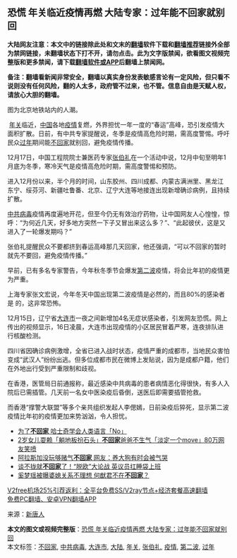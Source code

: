 <h2>恐慌 年关临近疫情再燃 大陆专家：过年能不回家就别回</h2> <p class="notice"><b>大陆网友注意：本文中的链接除此处和文末的<a href="https://github.com/bannedbook/fanqiang" >翻墙</a>软件下载和<a href="https://github.com/killgcd/justmysocks/blob/master/README.md">翻墙推荐</a>链接外全部为禁网链接，未翻墙状态下打不开，请勿点击。此为文字版禁闻，欲看图文视频完整版和更多禁闻，请下载<a href="https://github.com/bannedbook/fanqiang">翻墙软件或APP</a>后翻墙上禁闻网。</p><p>备注：翻墙看新闻非常安全，翻墙以真实身份发表敏感言论有一定风险，但只看不说则没有任何风险，翻的人太多，政府管不过来，也不管。信息自由是天赋人权，请放心大胆的翻墙。</b></p>  <div class="entry"> <p id="conimg">图为北京地铁站内的人潮。</p> <p>&nbsp;<a href="https://www.bannedbook.org/bnews/tag/%E5%B9%B4%E5%85%B3/" class="st_tag internal_tag" rel="tag" title="标签 年关 下的日志">年关</a>临近，<span class='wp_keywordlink_affiliate'><a href="https://www.bannedbook.org/" title="中国" target="_blank">中国</a></span>各地<a href="https://www.bannedbook.org/bnews/tag/%E7%96%AB%E6%83%85/" class="st_tag internal_tag" rel="tag" title="标签 疫情 下的日志">疫情</a>复燃，外界担忧一年一度的“春运”高峰，恐引发疫情大面积扩散。日前，有中共专家提醒说，冬季是疫情高危险时期，需高度警惕。呼吁民众<a href="https://www.bannedbook.org/bnews/tag/%E8%BF%87%E5%B9%B4/" class="st_tag internal_tag" rel="tag" title="标签 过年 下的日志">过年</a>期间能<a href="https://www.bannedbook.org/bnews/tag/%E4%B8%8D%E5%9B%9E%E5%AE%B6/" class="st_tag internal_tag" rel="tag" title="标签 不回家 下的日志">不回家</a>就别回，避免疫情传播。</p> <p>12月17日，中国工程院院士兼医药专家<a href="https://www.bannedbook.org/bnews/tag/%E5%BC%A0%E4%BC%AF%E7%A4%BC/" class="st_tag internal_tag" rel="tag" title="标签 张伯礼 下的日志">张伯礼</a>在一个活动中说，12月中旬至明年1月底为冬季，寒冷天气是疫情高危险时期，需高度警惕和预防。</p> <p>进入12月份以来，半个月的时间，山东胶州、四川成都、内蒙古满洲里、黑龙江东宁、绥芬河、新疆吐鲁番、北京、辽宁大连等地接连出现新增确诊病例，且持续扩散。</p>  <p><a href="https://www.bannedbook.org/bnews/tag/%e4%b8%ad%e5%85%b1%e7%97%85%e6%af%92/" class="st_tag internal_tag" rel="tag" title="标签 中共病毒 下的日志">中共病毒</a>疫情再度遍地开花，但至今仍无有效治疗药物，让中国网友人心惶惶，惊呼：“为何近几天，好多地方突然一下子又冒出来这么多？”、“此起彼伏，这是又进入了一轮爆发期吗？”</p> <p>张伯礼提醒民众不要都挤到春运高峰那几天回家，他还强调，“可以不回家的暂时就先不要回，避免疫情传播。”</p> <p>早前，已有多名专家警告，今年秋冬季节会爆发<a href="https://www.bannedbook.org/bnews/tag/%E7%AC%AC%E4%BA%8C%E6%B3%A2/" class="st_tag internal_tag" rel="tag" title="标签 第二波 下的日志">第二波</a>疫情，将会比年初的疫情更为严重。</p> <p>上海专家张文宏说，今年冬天中国出现第二波疫情是必然的，而且80%的感染者是 的，这非常恐怖。</p>  <p>12月15日，辽宁省<a href="https://www.bannedbook.org/bnews/tag/%E5%A4%A7%E8%BF%9E%E5%B8%82/" class="st_tag internal_tag" rel="tag" title="标签 大连市 下的日志">大连市</a>一夜之间新增加4名无症状感染者，引发网友恐慌。网上传出的视频显示，16日凌晨，大连市出现疫情的小区居民冒着严寒，连夜排队进行核酸检测。</p> <p>四川省因确诊病例激增，全省已进入战时状态，疫情严重的成都市，当地民众害怕变成“武汉人”纷纷出逃。但多位成都市民在微博上发贴说，因为是成都户籍，他们在外地出行受到严重限制和歧视。</p> <p>在香港，医管局日前通报称，最近感染中共病毒的患者病情恶化得很快，有多人入院后已需插管。几天前一名女中医染疫后昏倒，送医后即需要插管抢救。</p> <p>而香港“撑警大联盟”等多个亲共组织发起人李偲嫣，日前染疫后猝死，显示第二波疫情比年初的疫情更加来势汹汹，令人担忧。</p>  <ul class='op-related-articles' title='相关阅读'> <li><a href='https://www.bannedbook.org/bnews/funmedia/20200821/1383274.html' target='_blank'>为了<b>不回家</b> 哈士奇学会人类语言「No」</a></li> <li><a href='https://www.bannedbook.org/bnews/funmedia/20200606/1340556.html' target='_blank'>2岁女儿耍赖「躺地板扮石头」<b>不回家</b>爸爸不生气「淡定一个move」80万网友笑喷</a></li> <li><a href='https://www.bannedbook.org/bnews/funmedia/20200126/1265331.html' target='_blank'>阿拉斯加没玩够赌气<b>不回家</b> 网友：养大狗有时会被气哭</a></li> <li><a href='https://www.bannedbook.org/bnews/baitai/20190906/1186550.html' target='_blank'>谈不拢就<b>不回家</b>了！“脱欧”大论战 英议员扛睡袋上班</a></li> <li><a href='https://www.bannedbook.org/bnews/yule/20190905/1186177.html' target='_blank'>奚梦瑶被曝婆媳关系不理想 何猷君不在<b>不回家</b>？</a></li> </ul> <p class="texttj"> <a href="https://www.bannedbook.org/forum23/topic22702.html" target="_blank">V2free机场25%引荐返利：全平台免费SS/V2ray节点+经济套餐高速翻墙</a><br/> <a href="https://github.com/bannedbook/fanqiang/wiki/%E7%A6%81%E9%97%BB%E7%BD%91%E5%AE%89%E5%8D%93%E7%BF%BB%E5%A2%99%E6%96%B0%E9%97%BBAPP" target="_blank">免费PC翻墙、安卓VPN翻墙APP</a></p><p> 来源：<span class='wp_keywordlink_affiliate'><a href="https://www.ntdtv.com/" title="新唐人">新唐人</a></span> </p><a name='sharetosocial'></a>       <div><b>本文的图文或视频完整版</b>：<a href='https://www.bannedbook.org/bnews/cbnews/20201218/1450347.html'>恐慌 年关临近疫情再燃 大陆专家：过年能不回家就别回</a></div>  </div><!--END ENTRY--> <div class="postfooter"> <div>本文标签：<a href="https://www.bannedbook.org/bnews/tag/%E4%B8%8D%E5%9B%9E%E5%AE%B6/" rel="tag">不回家</a>, <a href="https://www.bannedbook.org/bnews/tag/%e4%b8%ad%e5%85%b1%e7%97%85%e6%af%92/" rel="tag">中共病毒</a>, <a href="https://www.bannedbook.org/bnews/tag/%E5%A4%A7%E8%BF%9E%E5%B8%82/" rel="tag">大连市</a>, <a href="https://www.bannedbook.org/bnews/tag/%e5%a4%a7%e9%99%86/" rel="tag">大陆</a>, <a href="https://www.bannedbook.org/bnews/tag/%E5%B9%B4%E5%85%B3/" rel="tag">年关</a>, <a href="https://www.bannedbook.org/bnews/tag/%E5%BC%A0%E4%BC%AF%E7%A4%BC/" rel="tag">张伯礼</a>, <a href="https://www.bannedbook.org/bnews/tag/%E7%96%AB%E6%83%85/" rel="tag">疫情</a>, <a href="https://www.bannedbook.org/bnews/tag/%E7%AC%AC%E4%BA%8C%E6%B3%A2/" rel="tag">第二波</a>, <a href="https://www.bannedbook.org/bnews/tag/%E8%BF%87%E5%B9%B4/" rel="tag">过年</a></div>  </div><!--END POSTFOOTER--> 